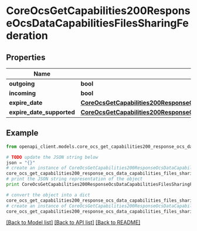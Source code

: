 # CoreOcsGetCapabilities200ResponseOcsDataCapabilitiesFilesSharingFederation


## Properties
Name | Type | Description | Notes
------------ | ------------- | ------------- | -------------
**outgoing** | **bool** |  | 
**incoming** | **bool** |  | 
**expire_date** | [**CoreOcsGetCapabilities200ResponseOcsDataCapabilitiesFilesSharingUserExpireDate**](CoreOcsGetCapabilities200ResponseOcsDataCapabilitiesFilesSharingUserExpireDate.md) |  | 
**expire_date_supported** | [**CoreOcsGetCapabilities200ResponseOcsDataCapabilitiesFilesSharingUserExpireDate**](CoreOcsGetCapabilities200ResponseOcsDataCapabilitiesFilesSharingUserExpireDate.md) |  | 

## Example

```python
from openapi_client.models.core_ocs_get_capabilities200_response_ocs_data_capabilities_files_sharing_federation import CoreOcsGetCapabilities200ResponseOcsDataCapabilitiesFilesSharingFederation

# TODO update the JSON string below
json = "{}"
# create an instance of CoreOcsGetCapabilities200ResponseOcsDataCapabilitiesFilesSharingFederation from a JSON string
core_ocs_get_capabilities200_response_ocs_data_capabilities_files_sharing_federation_instance = CoreOcsGetCapabilities200ResponseOcsDataCapabilitiesFilesSharingFederation.from_json(json)
# print the JSON string representation of the object
print CoreOcsGetCapabilities200ResponseOcsDataCapabilitiesFilesSharingFederation.to_json()

# convert the object into a dict
core_ocs_get_capabilities200_response_ocs_data_capabilities_files_sharing_federation_dict = core_ocs_get_capabilities200_response_ocs_data_capabilities_files_sharing_federation_instance.to_dict()
# create an instance of CoreOcsGetCapabilities200ResponseOcsDataCapabilitiesFilesSharingFederation from a dict
core_ocs_get_capabilities200_response_ocs_data_capabilities_files_sharing_federation_form_dict = core_ocs_get_capabilities200_response_ocs_data_capabilities_files_sharing_federation.from_dict(core_ocs_get_capabilities200_response_ocs_data_capabilities_files_sharing_federation_dict)
```
[[Back to Model list]](../README.md#documentation-for-models) [[Back to API list]](../README.md#documentation-for-api-endpoints) [[Back to README]](../README.md)


